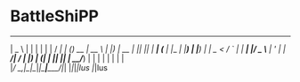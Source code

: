 # BattleShiPP
  ____        _   _   _       _____ _     _ _____  _____  
 |  _ \      | | | | | |     / ____| |   (_)  __ \|  __ \ 
 | |_) | __ _| |_| |_| | ___| (___ | |__  _| |__) | |__) |
 |  _ < / _` | __| __| |/ _ \\___ \| '_ \| |  ___/|  ___/ 
 | |_) | (_| | |_| |_| |  __/____) | | | | | |    | |     
 |____/ \__,_|\__|\__|_|\___|_____/|_| |_|_|_|lus |_|lus   
